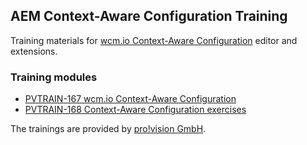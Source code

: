 ## AEM Context-Aware Configuration Training

Training materials for [wcm.io Context-Aware Configuration](http://wcm.io/caconfig/) editor and extensions.

### Training modules

* [PVTRAIN-167 wcm.io Context-Aware Configuration](PVTRAIN-167-wcm.io-Context-Aware-Configuration.html)
* [PVTRAIN-168 Context-Aware Configuration exercises](PVTRAIN-168-Context-Aware-Configuration-exercises.html)

The trainings are provided by [pro!vision GmbH](https://www.pro-vision.de/).
